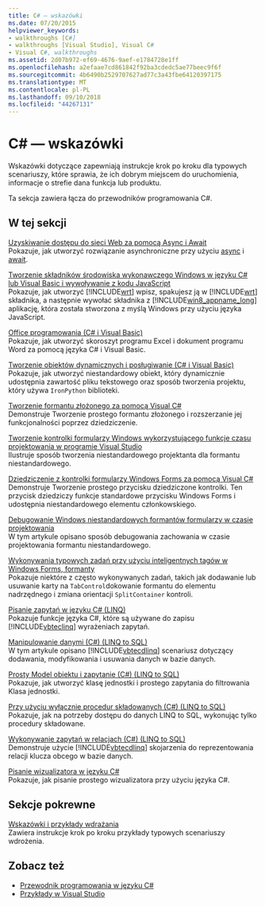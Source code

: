 ```yaml
---
title: C# — wskazówki
ms.date: 07/20/2015
helpviewer_keywords:
- walkthroughs [C#]
- walkthroughs [Visual Studio], Visual C#
- Visual C#, walkthroughs
ms.assetid: 2d07b972-ef69-4676-9aef-e1784728e1ff
ms.openlocfilehash: a2efaae7cd861842f92ba3cdedc5ae77beec9f6f
ms.sourcegitcommit: 4b6490b2529707627ad77c3a43fbe64120397175
ms.translationtype: MT
ms.contentlocale: pl-PL
ms.lasthandoff: 09/10/2018
ms.locfileid: "44267131"
---
```

# <a name="c-walkthroughs"></a>C# — wskazówki
Wskazówki dotyczące zapewniają instrukcje krok po kroku dla typowych scenariuszy, które sprawia, że ich dobrym miejscem do uruchomienia, informacje o strefie dana funkcja lub produktu.  
  
 Ta sekcja zawiera łącza do przewodników programowania C#.  
  
## <a name="in-this-section"></a>W tej sekcji  

 [Uzyskiwanie dostępu do sieci Web za pomocą Async i Await](./programming-guide/concepts/async/walkthrough-accessing-the-web-by-using-async-and-await.md)  
 Pokazuje, jak utworzyć rozwiązanie asynchroniczne przy użyciu [async](../csharp/language-reference/keywords/async.md) i [await](../csharp/language-reference/keywords/await.md).  
  
 [Tworzenie składników środowiska wykonawczego Windows w języku C# lub Visual Basic i wywoływanie z kodu JavaScript](https://msdn.microsoft.com/library/windows/apps/hh779077.aspx)  
 Pokazuje, jak utworzyć [!INCLUDE[wrt](~/includes/wrt-md.md)] wpisz, spakujesz ją w [!INCLUDE[wrt](~/includes/wrt-md.md)] składnika, a następnie wywołać składnika z [!INCLUDE[win8_appname_long](~/includes/win8-appname-long-md.md)] aplikację, która została stworzona z myślą Windows przy użyciu języka JavaScript.  
  
 [Office programowania (C# i Visual Basic)](../csharp/programming-guide/interop/walkthrough-office-programming.md)  
 Pokazuje, jak utworzyć skoroszyt programu Excel i dokument programu Word za pomocą języka C# i Visual Basic.  
  
 [Tworzenie obiektów dynamicznych i posługiwanie (C# i Visual Basic)](../csharp/programming-guide/types/walkthrough-creating-and-using-dynamic-objects.md)  
 Pokazuje, jak utworzyć niestandardowy obiekt, który dynamicznie udostępnia zawartość pliku tekstowego oraz sposób tworzenia projektu, który używa `IronPython` biblioteki.  
   
 [Tworzenie formantu złożonego za pomocą Visual C#](../../docs/framework/winforms/controls/walkthrough-authoring-a-composite-control-with-visual-csharp.md)  
 Demonstruje Tworzenie prostego formantu złożonego i rozszerzanie jej funkcjonalności poprzez dziedziczenie.  
  
 [Tworzenie kontrolki formularzy Windows wykorzystującego funkcje czasu projektowania w programie Visual Studio](../../docs/framework/winforms/controls/creating-a-wf-control-design-time-features.md)  
 Ilustruje sposób tworzenia niestandardowego projektanta dla formantu niestandardowego.  
  
 [Dziedziczenie z kontrolki formularzy Windows Forms za pomocą Visual C#](../../docs/framework/winforms/controls/walkthrough-inheriting-from-a-windows-forms-control-with-visual-csharp.md)  
 Demonstruje Tworzenie prostego przycisku dziedziczone kontrolki. Ten przycisk dziedziczy funkcje standardowe przycisku Windows Forms i udostępnia niestandardowego elementu członkowskiego.  
  
 [Debugowanie Windows niestandardowych formantów formularzy w czasie projektowania](../../docs/framework/winforms/controls/walkthrough-debugging-custom-windows-forms-controls-at-design-time.md)  
 W tym artykule opisano sposób debugowania zachowania w czasie projektowania formantu niestandardowego.

 [Wykonywania typowych zadań przy użyciu inteligentnych tagów w Windows Forms, formanty](../../docs/framework/winforms/controls/performing-common-tasks-using-smart-tags-on-wf-controls.md)  
 Pokazuje niektóre z często wykonywanych zadań, takich jak dodawanie lub usuwanie karty na `TabControl`dokowanie formantu do elementu nadrzędnego i zmiana orientacji `SplitContainer` kontroli.  
  
 [Pisanie zapytań w języku C# (LINQ)](../csharp/programming-guide/concepts/linq/walkthrough-writing-queries-linq.md)  
 Pokazuje funkcje języka C#, które są używane do zapisu [!INCLUDE[vbteclinq](~/includes/vbteclinq-md.md)] wyrażeniach zapytań.  
  
 [Manipulowanie danymi (C#) (LINQ to SQL)](../framework/data/adonet/sql/linq/walkthrough-manipulating-data-csharp.md)  
 W tym artykule opisano [!INCLUDE[vbtecdlinq](~/includes/vbtecdlinq-md.md)] scenariusz dotyczący dodawania, modyfikowania i usuwania danych w bazie danych.  
  
 [Prosty Model obiektu i zapytanie (C#) (LINQ to SQL)](../framework/data/adonet/sql/linq/walkthrough-simple-object-model-and-query-csharp.md)  
 Pokazuje, jak utworzyć klasę jednostki i prostego zapytania do filtrowania Klasa jednostki.  
  
 [Przy użyciu wyłącznie procedur składowanych (C#) (LINQ to SQL)](../framework/data/adonet/sql/linq/walkthrough-using-only-stored-procedures-csharp.md)  
 Pokazuje, jak na potrzeby dostępu do danych LINQ to SQL, wykonując tylko procedury składowane.  
  
 [Wykonywanie zapytań w relacjach (C#) (LINQ to SQL)](../framework/data/adonet/sql/linq/walkthrough-querying-across-relationships-csharp.md)  
 Demonstruje użycie [!INCLUDE[vbtecdlinq](~/includes/vbtecdlinq-md.md)] skojarzenia do reprezentowania relacji klucza obcego w bazie danych.  

 [Pisanie wizualizatora w języku C#](/visualstudio/debugger/walkthrough-writing-a-visualizer-in-csharp)  
 Pokazuje, jak pisanie prostego wizualizatora przy użyciu języka C#.  
  
## <a name="related-sections"></a>Sekcje pokrewne  
 [Wskazówki i przykłady wdrażania](/visualstudio/deployment/clickonce-deployment-samples-and-walkthroughs)  
 Zawiera instrukcje krok po kroku przykłady typowych scenariuszy wdrożenia.  
  
## <a name="see-also"></a>Zobacz też

- [Przewodnik programowania w języku C#](../csharp/programming-guide/index.md)  
- [Przykłady w Visual Studio](/visualstudio/ide/visual-studio-samples)
